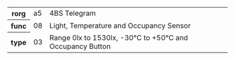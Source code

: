 <table>
    <tr>
      <th>rorg</th>
      <td>a5</td>
      <td>4BS Telegram</td>
    </tr>
    <tr>
      <th>func</th>
      <td>08</td>
      <td>Light, Temperature and Occupancy Sensor</td>
    </tr>
    <tr>
      <th>type</th>
      <td>03</td>
      <td>Range 0lx to 1530lx, -30°C to +50°C and Occupancy Button</td>
    </tr>
  </table>